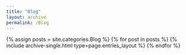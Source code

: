 ```yaml
---
title: "Blog"
layout: archive
permalink: /Blog
---
```



{% assign posts = site.categories.Blog %}
{% for post in posts %} {% include archive-single.html type=page.entries_layout %} {% endfor %}